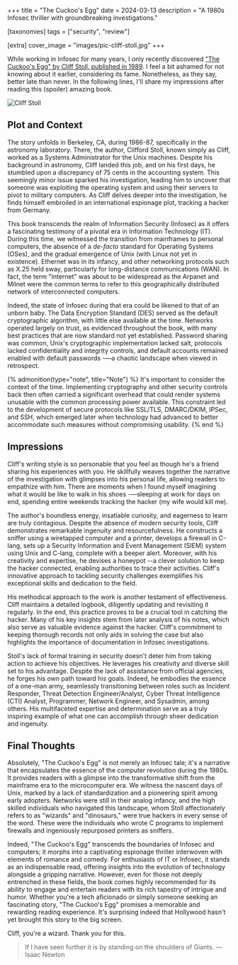 +++
title = "The Cuckoo's Egg"
date  = 2024-03-13
description = "A 1980s Infosec thriller with groundbreaking investigations."

[taxonomies]
tags = ["security", "review"]

[extra]
cover_image = "images/pic-cliff-stoll.jpg"
+++


While working in Infosec for many years, I only recently discovered ["The Cuckoo's Egg" by Cliff Stoll, published in 1989](https://www.kleinbottle.com/ExtrasAndMisc.htm).  I feel a bit ashamed for not knowing about it earlier, considering its fame.  Nonetheless, as they say, better late than never.  In the following lines, I'll share my impressions after reading this (spoiler) amazing book.

![Cliff Stoll](/images/pic-cliff-stoll.jpg "Cliff Stoll among computers")


## Plot and Context
The story unfolds in Berkeley, CA, during 1986-87, specifically in the astronomy laboratory.  There, the author, Clifford Stoll, known simply as Cliff, worked as a Systems Administrator for the Unix machines.  Despite his background in astronomy, Cliff landed this job, and on his first days, he stumbled upon a discrepancy of 75 cents in the accounting system.  This seemingly minor issue sparked his investigation, leading him to uncover that someone was exploiting the operating system and using their servers to pivot to military computers.  As Cliff delves deeper into the investigation, he finds himself embroiled in an international espionage plot, tracking a hacker from Germany.

This book transcends the realm of Information Security (Infosec) as it offers a fascinating testimony of a pivotal era in Information Technology (IT).  During this time, we witnessed the transition from mainframes to personal computers, the absence of a *de-facto* standard for Operating Systems (OSes), and the gradual emergence of Unix (with Linux not yet in existence).  Ethernet was in its infancy, and other networking protocols such as X.25 held sway, particularly for long-distance communications (WAN).  In fact, the term "Internet" was about to be widespread as the Arpanet and Milnet were the common terms to refer to this geographically distributed network of interconnected computers.

Indeed, the state of Infosec during that era could be likened to that of an unborn baby.  The Data Encryption Standard (DES) served as the default cryptographic algorithm, with little else available at the time.  Networks operated largely on trust, as evidenced throughout the book, with many best practices that are now standard not yet established.  Password sharing was common, Unix's cryptographic implementation lacked salt, protocols lacked confidentiality and integrity controls, and default accounts remained enabled with default passwords -—a chaotic landscape when viewed in retrospect.

{% admonition(type="note", title="Note") %}
It's important to consider the context of the time.  Implementing cryptography and other security controls back then often carried a significant overhead that could render systems unusable with the common processing power available.  This constraint led to the development of secure protocols like SSL/TLS, DMARC/DKIM, IPSec, and SSH, which emerged later when technology had advanced to better accommodate such measures without compromising usability.
{% end %}


## Impressions
Cliff's writing style is so personable that you feel as though he's a friend sharing his experiences with you.  He skillfully weaves together the narrative of the investigation with glimpses into his personal life, allowing readers to empathize with him.  There are moments when I found myself imagining what it would be like to walk in his shoes -—sleeping at work for days on end, spending entire weekends tracking the hacker (my wife would kill me).

The author's boundless energy, insatiable curiosity, and eagerness to learn are truly contagious.  Despite the absence of modern security tools, Cliff demonstrates remarkable ingenuity and resourcefulness. He constructs a sniffer using a wiretapped computer and a printer, develops a firewall in C-lang, sets up a Security Information and Event Management (SIEM) system using Unix and C-lang, complete with a beeper alert.  Moreover, with his creativity and expertise, he devises a honeypot --a clever solution to keep the hacker connected, enabling authorities to trace their activities.  Cliff's innovative approach to tackling security challenges exemplifies his exceptional skills and dedication to the field.

His methodical approach to the work is another testament of effectiveness.  Cliff maintains a detailed logbook, diligently updating and revisiting it regularly.  In the end, this practice proves to be a crucial tool in catching the hacker.  Many of his key insights stem from later analysis of his notes, which also serve as valuable evidence against the hacker.  Cliff's commitment to keeping thorough records not only aids in solving the case but also highlights the importance of documentation in Infosec investigations.

Stoll's lack of formal training in security doesn't deter him from taking action to achieve his objectives.  He leverages his creativity and diverse skill set to his advantage.  Despite the lack of assistance from official agencies, he forges his own path toward his goals.  Indeed, he embodies the essence of a one-man army, seamlessly transitioning between roles such as Incident Responder, Threat Detection Engineer/Analyst, Cyber Threat Intelligence (CTI) Analyst, Programmer, Network Engineer, and Sysadmin, among others.  His multifaceted expertise and determination serve as a truly inspiring example of what one can accomplish through sheer dedication and ingenuity.


## Final Thoughts
Absolutely, "The Cuckoo's Egg" is not merely an Infosec tale; it's a narrative that encapsulates the essence of the computer revolution during the 1980s.  It provides readers with a glimpse into the transformative shift from the mainframe era to the microcomputer era.  We witness the nascent days of Unix, marked by a lack of standardization and a pioneering spirit among early adopters.  Networks were still in their analog infancy, and the high skilled individuals who navigated this landscape, whom Stoll affectionately refers to as "wizards" and "dinosaurs," were true hackers in every sense of the word.  These were the individuals who wrote C programs to implement firewalls and ingeniously repurposed printers as sniffers.

Indeed, "The Cuckoo's Egg" transcends the boundaries of Infosec and computers; it morphs into a captivating espionage thriller interwoven with elements of romance and comedy.  For enthusiasts of IT or Infosec, it stands as an indispensable read, offering insights into the evolution of technology alongside a gripping narrative.  However, even for those not deeply entrenched in these fields, the book comes highly recommended for its ability to engage and entertain readers with its rich tapestry of intrigue and humor.  Whether you're a tech aficionado or simply someone seeking an fascinating story, "The Cuckoo's Egg" promises a memorable and rewarding reading experience.  It's surprising indeed that Hollywood hasn't yet brought this story to the big screen.

Cliff, you're a wizard.  Thank you for this.

> If I have seen further it is by standing on the shoulders of Giants.
— Isaac Newton
